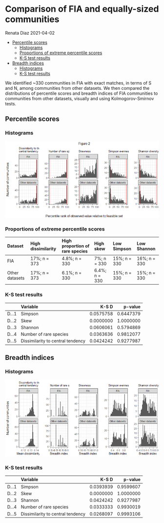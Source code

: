 Comparison of FIA and equally-sized communities
================
Renata Diaz
2021-04-02

-   [Percentile scores](#percentile-scores)
    -   [Histograms](#histograms)
    -   [Proportions of extreme percentile
        scores](#proportions-of-extreme-percentile-scores)
    -   [K-S test results](#k-s-test-results)
-   [Breadth indices](#breadth-indices)
    -   [Histograms](#histograms-1)
    -   [K-S test results](#k-s-test-results-1)

We identified \~330 communities in FIA with exact matches, in terms of S
and N, among communities from other datasets. We then compared the
distributions of percentile scores and breadth indices of FIA
communities to communities from other datasets, visually and using
Kolmogorov-Smirnov tests.

## Percentile scores

### Histograms

![](s9_fia_comparison_files/figure-gfm/unnamed-chunk-5-1.png)<!-- -->

### Proportions of extreme percentile scores

<div class="kable-table">

| Dataset        | High dissimilarity | High proportion of rare species | High skew     | Low Simpson  | Low Shannon  |
|:---------------|:-------------------|:--------------------------------|:--------------|:-------------|:-------------|
| FIA            | 17%; n = 373       | 4.8%; n = 330                   | 7%; n = 330   | 15%; n = 330 | 16%; n = 330 |
| Other datasets | 17%; n = 373       | 6.1%; n = 330                   | 6.4%; n = 330 | 15%; n = 330 | 15%; n = 330 |

</div>

### K-S test results

<div class="kable-table">

|     | Variable                          |     K-S D |   p-value |
|:----|:----------------------------------|----------:|----------:|
| D…1 | Simpson                           | 0.0575758 | 0.6447379 |
| D…2 | Skew                              | 0.0000000 | 1.0000000 |
| D…3 | Shannon                           | 0.0606061 | 0.5794869 |
| D…4 | Number of rare species            | 0.0363636 | 0.9812077 |
| D…5 | Dissimilarity to central tendency | 0.0424242 | 0.9277987 |

</div>

## Breadth indices

### Histograms

![](s9_fia_comparison_files/figure-gfm/unnamed-chunk-8-1.png)<!-- -->

### K-S test results

<div class="kable-table">

|     | Variable                          |     K-S D |   p-value |
|:----|:----------------------------------|----------:|----------:|
| D…1 | Simpson                           | 0.0393939 | 0.9599607 |
| D…2 | Skew                              | 0.0000000 | 1.0000000 |
| D…3 | Shannon                           | 0.0424242 | 0.9277987 |
| D…4 | Number of rare species            | 0.0333333 | 0.9930019 |
| D…5 | Dissimilarity to central tendency | 0.0268097 | 0.9993106 |

</div>
